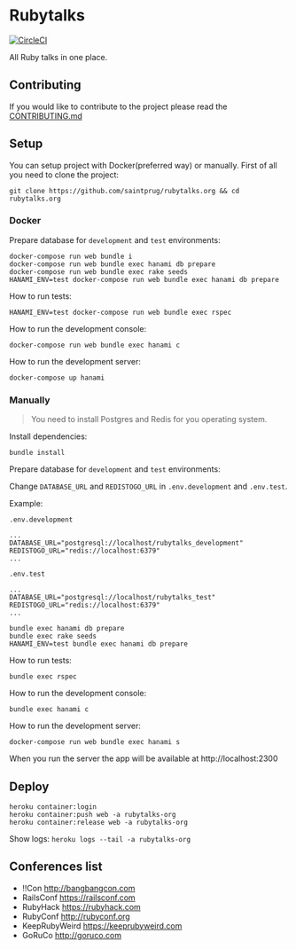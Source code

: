 # Rubytalks
[![CircleCI](https://circleci.com/gh/saintprug/rubytalks.org/tree/master.svg?style=svg)](https://circleci.com/gh/saintprug/rubytalks.org/tree/master)

All Ruby talks in one place.

## Contributing

If you would like to contribute to the project please read the [CONTRIBUTING.md](https://github.com/saintprug/rubytalks.org/blob/master/CONTRIBUTING.md)

## Setup

You can setup project with Docker(preferred way) or manually.
First of all you need to clone the project:

```
git clone https://github.com/saintprug/rubytalks.org && cd rubytalks.org
```

### Docker

Prepare database for `development` and `test` environments:

```
docker-compose run web bundle i
docker-compose run web bundle exec hanami db prepare
docker-compose run web bundle exec rake seeds
HANAMI_ENV=test docker-compose run web bundle exec hanami db prepare
```

How to run tests:

```
HANAMI_ENV=test docker-compose run web bundle exec rspec
```

How to run the development console:

```
docker-compose run web bundle exec hanami c
```

How to run the development server:

```
docker-compose up hanami
```

### Manually

> You need to install Postgres and Redis for you operating system.

Install dependencies:

```
bundle install
```

Prepare database for `development` and `test` environments:

Change `DATABASE_URL` and `REDISTOGO_URL` in `.env.development` and `.env.test`.

Example:

`.env.development`
```
...
DATABASE_URL="postgresql://localhost/rubytalks_development"
REDISTOGO_URL="redis://localhost:6379"
...
```

`.env.test`
```
...
DATABASE_URL="postgresql://localhost/rubytalks_test"
REDISTOGO_URL="redis://localhost:6379"
...
```


```
bundle exec hanami db prepare
bundle exec rake seeds
HANAMI_ENV=test bundle exec hanami db prepare
```

How to run tests:

```
bundle exec rspec
```

How to run the development console:

```
bundle exec hanami c
```

How to run the development server:

```
docker-compose run web bundle exec hanami s
```

When you run the server the app will be available at http://localhost:2300

## Deploy

```
heroku container:login
heroku container:push web -a rubytalks-org
heroku container:release web -a rubytalks-org
```

Show logs: `heroku logs --tail -a rubytalks-org`


## Conferences list

* !!Con http://bangbangcon.com
* RailsConf https://railsconf.com
* RubyHack https://rubyhack.com
* RubyConf http://rubyconf.org
* KeepRubyWeird https://keeprubyweird.com
* GoRuCo http://goruco.com
